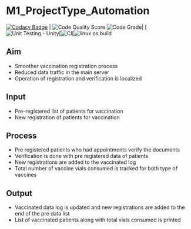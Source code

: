 # M1_ProjectType_Automation
[![Codacy Badge](https://app.codacy.com/project/badge/Grade/f2a39eea0a6942a0b7ab20bc0a1b6fe5)](https://www.codacy.com/gh/sivani4261999/M1_ProjectType_Automation/dashboard?utm_source=github.com&amp;utm_medium=referral&amp;utm_content=sivani4261999/M1_ProjectType_Automation&amp;utm_campaign=Badge_Grade) | ![Code Quality Score](https://api.codiga.io/project/29815/score/svg) ![Code Grade](https://api.codiga.io/project/29815/status/svg)| [![Unit Testing - Unity](https://github.com/sivani4261999/M1_ProjectType_Automation/actions/workflows/unity.yml/badge.svg)[![CI](https://github.com/sivani4261999/M1_ProjectType_Automation/actions/workflows/main.yml/badge.svg)[![linux os build](https://github.com/sivani4261999/M1_ProjectType_Automation/actions/workflows/c-build.yml/bade.svg)


## Aim
* Smoother vaccination registration process
* Reduced data traffic in the main server
* Operation of registration and verification is localized
## Input
* Pre-registered list of patients for vaccination
* New registration of patients for vaccination
## Process
* Pre registered patients who had appointments verify the documents
* Verification is done with pre registered data of patients
* New registrations are added to the vaccinated log
* Total number of vaccine vials consumed is tracked for both type of vaccines
## Output
* Vaccinated data log is updated and new registrations are added to the end of the pre data list
* List of vaccinated patients along with total vials consumed is printed
